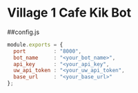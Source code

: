 # Village 1 Cafe Kik Bot

##config.js
```javascript
module.exports = {
  port         : "8000",
  bot_name     : "<your_bot_name>",
  api_key      : "<your_api_key",
  uw_api_token : "<your_uw_api_token",
  base_url     : "<your_base_url>"
};
```

